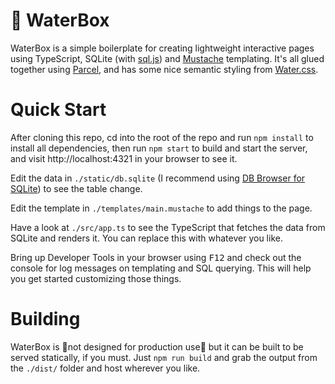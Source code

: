 # 🌊 WaterBox

WaterBox is a simple boilerplate for creating lightweight interactive pages using TypeScript, SQLite (with [sql.js](https://sql.js.org/)) and [Mustache](https://github.com/janl/mustache.js) templating. It's all glued together using [Parcel](https://parceljs.org/), and has some nice semantic styling from [Water.css](https://github.com/kognise/water.css).

# Quick Start

After cloning this repo, cd into the root of the repo and run `npm install` to install all dependencies, then run `npm start` to build and start the server, and visit http://localhost:4321 in your browser to see it.

Edit the data in `./static/db.sqlite` (I recommend using [DB Browser for SQLite](https://sqlitebrowser.org/)) to see the table change.

Edit the template in `./templates/main.mustache` to add things to the page.

Have a look at `./src/app.ts` to see the TypeScript that fetches the data from SQLite and renders it. You can replace this with whatever you like.

Bring up Developer Tools in your browser using <kbd>F12</kbd> and check out the console for log messages on templating and SQL querying. This will help you get started customizing those things.

# Building

WaterBox is 🚨not designed for production use🚨 but it can be built to be served statically, if you must. Just `npm run build` and grab the output from the `./dist/` folder and host wherever you like.
